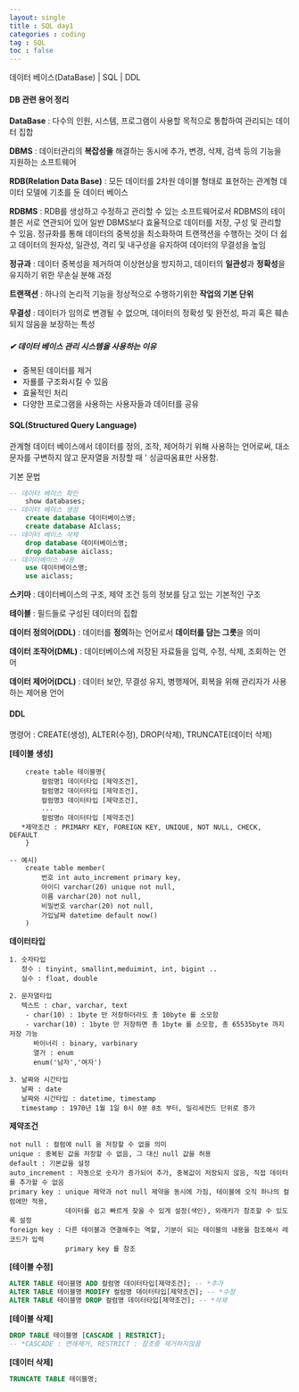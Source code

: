 ```yaml
---
layout: single
title : SQL day1
categories : coding
tag : SQL
toc : false
---
```


데이터 베이스(DataBase) | SQL | DDL

#### DB 관련 용어 정리

**DataBase** : 다수의 인원, 시스템, 프로그램이 사용할 목적으로 통합하여 관리되는 데이터 집합

**DBMS** : 데이터관리의 **복잡성을** 해결하는 동시에 추가, 변경, 삭제, 검색 등의 기능을 지원하는 소프트웨어

**RDB(Relation Data Base)** : 모든 데이터를 2차원 데이블 형태로 표현하는 관계형 데이터 모델에 기초를 둔 데이터 베이스

**RDBMS** : RDB를 생성하고 수정하고 관리할 수 있는 소프트웨어로서 RDBMS의 테이블은 서로 연관되어 있어 일반 DBMS보다 효율적으로 데이터를 저장, 구성 및 관리할 수 있음. 정규화를 통해 데이터의 중복성을 최소화하여 트랜잭션을 수행하는 것이 더 쉽고 데이터의 원자성, 일관성, 격리 및 내구성을 유지하여 데이터의 무결성을 높임

**정규과** : 데이터 중복성을 제거하여 이상현상을 방지하고, 데이터의 **일관성**과 **정확성**을 유지하기 위한 무손실 분해 과정

**트랜잭션** : 하나의 논리적 기능을 정상적으로 수행하기위한 **작업의 기본 단위**

**무결성** : 데이터가 임의로 변경될 수 없으며, 데이터의 정확성 및 완전성, 파괴 혹은 훼손되지 않음을 보장하는 특성



##### ✔ 데이터 베이스 관리 시스템을 사용하는 이유

- 중복된 데이터를 제거
- 자룔를 구조화시킬 수 있음
- 효율적인 처리
- 다양한 프로그램을 사용하는 사용자들과 데이터를 공유





#### SQL(Structured Query Language)

관계형 데이터 베이스에서 데이터를 정의, 조작, 제어하기 위해 사용하는 언어로써, 대소문자를 구변하지 않고 문자열을 저장할 때 ' 싱글따옴표만 사용함.

기본 문법

```sql
-- 데이터 베이스 확인
    show databases;
-- 데이터 베이스 생성
    create database 데이터베이스명;
    create database AIclass;
-- 데이터 베이스 삭제
    drop database 데이터베이스명;
    drop database aiclass;
-- 데이터베이스 사용
    use 데이터베이스명;
    use aiclass;
```



**스키마** : 데이터베이스의 구조, 제약 조건 등의 정보를 담고 있는 기본적인 구조

**테이블** : 필드들로 구성된 데이터의 집합

**데이터 정의어(DDL)** : 데이터를 **정의**하는 언어로서 **데이터를 담는 그릇**을 의미

**데이터 조작어(DML)** : 데이터베이스에 저장된 자료들을 입력, 수정, 삭제, 조회하는 언어

**데이터 제어어(DCL)** : 데이터 보안, 무결성 유지, 병행제어, 회복을 위해 관리자가 사용하는 제어용 언어





#### DDL

명령어 : CREATE(생성), ALTER(수정), DROP(삭제), TRUNCATE(데이터 삭제)

**[테이블 생성]**

```
    create table 테이블명{
        컬럼명1 데이터타입 [제약조건],
        컬럼명2 데이터타입 [제약조건],
        컬럼명3 데이터타입 [제약조건],
        ...
        컬럼명n 데이터타입 [제약조건]
   *제약조건 : PRIMARY KEY, FOREIGN KEY, UNIQUE, NOT NULL, CHECK, DEFAULT
    }
```

```
-- 예시)
    create table member(
        번호 int auto_increment primary key,
        아이디 varchar(20) unique not null,
        이름 varchar(20) not null,
        비밀번호 varchar(20) not null,
        가입날짜 datetime default now()
    )
```



**데이터타입**

```
1. 숫자타입
   정수 : tinyint, smallint,meduimint, int, bigint ..
   실수 : float, double
   
2. 문자열타입
   텍스트 : char, varchar, text
    - char(10) : 1byte 만 저장하더라도 총 10byte 를 소모함
    - varchar(10) : 1byte 만 저장하면 총 1byte 를 소모함, 총 65535byte 까지 저장 가능
      바이너리 : binary, varbinary
      열거 : enum
      enum('남자','여자')
      
3. 날짜와 시간타입
   날짜 : date
   날짜와 시간타입 : datetime, timestamp
   timestamp : 1970년 1월 1일 0시 0분 0초 부터, 밀리세컨드 단위로 증가
```



**제약조건**

```
not null : 컬럼에 null 을 저장할 수 없을 의미
unique : 중복된 값을 저장할 수 없음, 그 대신 null 값을 허용
default : 기본값을 설정
auto_increment : 자동으로 숫자가 증가되어 추가, 중복값이 저장되지 않음, 직접 데이터를 추가할 수 없음
primary key : unique 제약과 not null 제약을 동시에 가짐, 테이블에 오직 하나의 컬럼에만 적용,
              데이터를 쉽고 빠르게 찾을 수 있게 설정(색인), 외래키가 참조할 수 있도록 설정
foreign key : 다른 테이블과 연결해주는 역할, 기분이 되는 테이블의 내용을 참조해서 레코드가 입력
              primary key 를 참조
```





**[테이블 수정]**

```sql
ALTER TABLE 테이블명 ADD 컬럼명 데이터타입[제약조건]; -- *추가
ALTER TABLE 테이블명 MODIFY 컬럼명 데이터타입[제약조건]; -- *수정
ALTER TABLE 테이블명 DROP 컬럼명 데이터타입[제약조건]; -- *삭제
```



**[테이블 삭제]**

```sql
DROP TABLE 테이블명 [CASCADE | RESTRICT]; 
-- *CASCADE : 연쇄제거, RESTRICT : 참조중 제거하지않음
```



**[데이터 삭제]**

```sql
TRUNCATE TABLE 테이블명;
```

